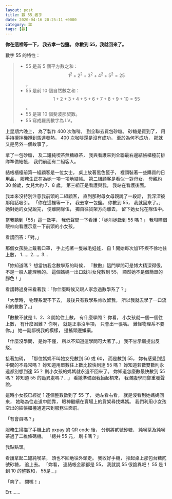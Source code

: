 ```yaml
---
layout: post
title: 數 55_者乎
date: 2020-04-16 20:25:11 +0000
category: 誌
tags: [數]
---
```


**你在這裡等一下，
我去拿一包鹽。
你數到 55，我就回來了。**

數字 55 的特性：
>- 55 是首 5 個平方數之和：$$1^2+2^2+3^2+4^2+5^2=25$$。
>- 55 是前 10 個自然數之和：$$1+2+3+4+5+6+7+8+9+10=55$$。
>- 55 是第 10 個斐波那契數。
>- 55 寫成羅馬數字為 LV。

<!--more-->

上星期六晚上，
為了製作 400 次咖啡，
到全聯去買包砂糖。
砂糖是買到了，
用手持攪拌機攪到馬達發熱，
400 次咖啡還是沒有成功，
至於為何不成功，
那就又是另外一個故事了。

拿了一包砂糖，
及二罐純喫茶無糖綠茶，
我與看護來到全聯最右邊結帳櫃檯前排隊準備結帳，
我們前面有二組客人。

結帳櫃檯前第一組顧客是一位女士，
桌上放著黑色籃子，
裡頭裝著一些購買的日用品，
服務生正在為她一項一項地結帳。
第二組顧客是看似一對母女，
母親約 30 餘歲，女兒大約 7、8 歲。
第三組正是看護與我，
我站在看護後面。

我本來沒特別注意我前頭的二組顧客，
直到那對母女母親說了一段話，
我深深被那段話吸引。
「你在這裡等一下，
我去拿一包鹽。
你數到 55，
我就回來了。」
她對她的女兒說完，
便離開隊伍，
獨自往貨架方向離去，
留下她女兒在隊伍中。

當我聽到「55」這一數字，
我低聲問一下看護：「她叫她數到 55 嗎？」
我甩瞟個眼神向看護示意一下前頭的小女孩。

看護回答：「對。」

那個女孩臉上戴著口罩，
手上抱著一隻絨毛娃娃，
自 1 開始每次加1不疾不徐地往上數，
1...，2...，3...

「妳知道嗎？
想當初我念數學系的時候，
『數數』這門學問可是博大精深得很，
不是一般人能理解的。
這個媽媽一出口就叫女兒數到 55，
顯然她不是個簡單的腳色！」

看護轉過身來看著我：「你什麼時候又跟人家念過數學系了？」

「大學時，
物理系混不下去，
最後只有數學系肯收留我，
所以我就去學了一口流利的數數了。」

「數數不就是 1、2、3 開始往上數，
有什麼學問？
你看，
小女孩就一個一個往上數，
有什麼困難？
你啊，
就是正事沒半項，
只會出一張嘴。
難怪物理系不要你。」
她一副鄙視我的模樣，
邊搖頭邊嫌棄。

「什麼沒學問，
是妳不懂，
所以不知道這學問可大著了。」
我不甘示弱提出反駁。

接著加碼，
「那位媽媽不叫她女兒數到 50 或 60，
而是數到 55，
妳有感覺到這中間的不尋常嗎？
妳知道用單數往上數比較快到達 55 嗎？
妳知道若數雙數則永遠都別想到達 55？
則小女孩的媽媽就永遠不回來了。
妳知道怎麼數最快數到 55 嗎？
妳知道 55 的詭異處嗎？...」
看她準備跟我抬起槓來，
我滿腹學問鄭重發聲說。

這時小女孩已經從 1 逐個整數數到了 55 了，
她左看右看，
就是沒看到她媽媽回來，
她略為往走道中間靠，
眼神繼續在賣場上的貨架尋找媽媽。
我們利用小女孩空出的結帳櫃檯通道來到服務生面前。

「有會員嗎？」

服務生掃描了手機上的 pxpay 的 QR code 後，
分別將貳號砂糖、
純喫茶及純喫茶過了二維條碼機。
「總共 55 元，
刷卡嗎？」

我點點頭。

看護拿起二罐純喫茶，
頭也不回地往外頭走。
我收好手機，
拎起桌上那包台糖貳號砂糖，
追上去。
「妳看，
連結帳金額都是 55，
我就說 55 很詭異吧！
55 是 1 到 10 的整數和，
55是...」

「夠了，
閉嘴！」

Err.......
